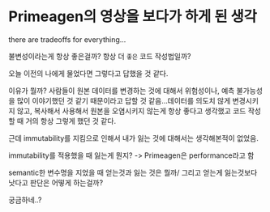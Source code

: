 # Primeagen의 영상을 보다가 하게 된 생각

there are tradeoffs for everything...

불변성이라는게 항상 좋은걸까? 항상 더 `좋은` 코드 작성법일까?

오늘 이전의 나에게 물었다면 그렇다고 답했을 것 같다.

이유가 뭘까? 사람들이 원본 데이터를 변경하는 것에 대해서 위험성이나, 예측 불가능성을 많이 이야기했던 것 같기 때문이라고 답할 것 같음...데이터를 의도치 않게 변경시키지 않고, 복사해서 사용해서 원본을 오염시키지 않는게 항상 좋다고 생각했고 코드 작성할 때 거의 항상 그렇게 했던 것 같다.

근데 immutability를 지킴으로 인해서 내가 잃는 것에 대해서는 생각해본적이 없었음.

immutability를 적용했을 때 잃는게 뭔지? -> Primeagen은 performance라고 함

semantic한 변수명을 지었을 때 얻는것과 잃는 것은 뭘까/ 그리고 얻는게 잃는것보다 낫다고 판단은 어떻게 하는걸까?

궁금하네..?
